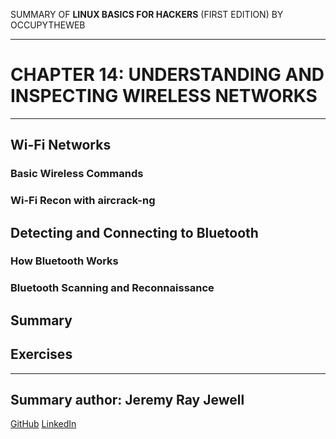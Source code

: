 SUMMARY OF 
**LINUX BASICS FOR HACKERS** 
(FIRST EDITION) BY OCCUPYTHEWEB

---

# CHAPTER 14: UNDERSTANDING AND INSPECTING WIRELESS NETWORKS

---

## Wi-Fi Networks

### Basic Wireless Commands

### Wi-Fi Recon with aircrack-ng

## Detecting and Connecting to Bluetooth

### How Bluetooth Works

### Bluetooth Scanning and Reconnaissance

## Summary

## Exercises

---

## Summary author: **Jeremy Ray Jewell**
[GitHub](https://github.com/jeremyrayjewell)
[LinkedIn](https://www.linkedin.com/in/jeremyrayjewell)

